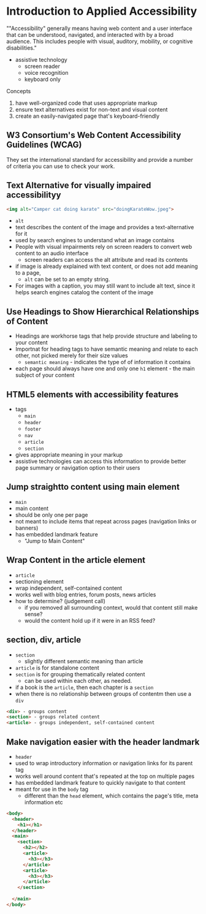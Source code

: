 # Introduction to Applied Accessibility

""Accessibility" generally means having web content and a user interface that can be understood, navigated, and interacted with by a broad audience. This includes people with visual, auditory, mobility, or cognitive disabilities."

- assistive technology
  - screen reader
  - voice recognition
  - keyboard only

Concepts
1. have well-organized code that uses appropriate markup
2. ensure text alternatives exist for non-text and visual content
3. create an easily-navigated page that's keyboard-friendly


## W3 Consortium's Web Content Accessibility Guidelines (WCAG)

They set the international standard for accessibility and provide a number of criteria you can use to check your work.

## Text Alternative for visually impaired accessibilityy

``` html
<img alt="Camper cat doing karate" src="doingKarateWow.jpeg">
```

- `alt`
- text describes the content of the image and provides a text-alternative for it
- used by search engines to understand what an image contains
- People with visual impairments rely on screen readers to convert web content to an audio interface
  - screen readers can access the alt attribute and read its contents
- if image is already explained with text content, or does not add meaning to a page, 
  - `alt` can be set to an empty string.
- For images with a caption, you may still want to include alt text, since it helps search engines catalog the content of the image

## Use Headings to Show Hierarchical Relationships of Content

- Headings are workhorse tags that help provide structure and labeling to your content
- Importnat for heading tags to have semantic meaning and relate to each other, not picked merely for their size values
  - `semantic meaning` - indicates the type of of information it contains
- each page should always have one and only one `h1` element - the main subject of your content

## HTML5 elements with accessibility features

- tags
  - `main`
  - `header`
  - `footer`
  - `nav`
  - `article`
  - `section`
- gives appropriate meaning in your markup
- assistive technologies can access this information to provide better page summary or navigation option to their users

## Jump straightto content using main element

- `main`
- main content
- should be only one per page
- not meant to include items that repeat across pages (navigation links or banners)
- has embedded landmark feature
  - "Jump to Main Content"

## Wrap Content in the article element

- `article`
- sectioning element
- wrap independent, self-contained content
- works well with blog entries, forum posts, news articles
- how to determine? (judgement call)
  - if you removed all surrounding context, would that content still make sense?
  - would the content hold up if it were in an RSS feed?

## section, div, article

- `section`
  - slightly different semantic meaning than article
- `article` is for standalone content
- `section` is for grouping thematically related content
  - can be used within each other, as needed.
- if a book is the `article`, then each chapter is a `section`
- when there is no relationship between groups of contentm then use a `div`


``` markdown
<div> - groups content
<section> - groups related content
<article> - groups independent, self-contained content
```

## Make navigation easier with the header landmark

- `header`
- used to wrap introductory information or navigation links for its parent tag
- works well around content that's repeated at the top on multiple pages
- has embedded landmark feature to quickly navigate to that content
- meant for use in the `body` tag
  - different than the `head` element, which contains the page's title, meta information etc

``` html
<body>
  <header>
    <h1></h1>
  </header>
  <main>
    <section>
      <h2></h2>
      <article>
        <h3></h3>
      </article>
      <article>
        <h3></h3>
      </article>
    </section>
    
  </main>
</body>
```
